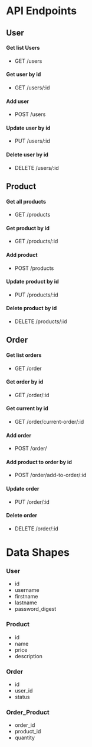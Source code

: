 # API Endpoints

## User

#### Get list Users

- GET /users

#### Get user by id

- GET  /users/:id
#### Add user

- POST /users

#### Update user by id

- PUT /users/:id

#### Delete user by id

- DELETE /users/:id

## Product

#### Get all products

- GET /products

#### Get product by id
- GET /products/:id

#### Add product

- POST /products
#### Update product by id

- PUT /products/:id
#### Delete product by id


- DELETE /products/:id

## Order

#### Get list orders

- GET /order

#### Get order by id

- GET /order/:id

#### Get current by id

- GET /order/current-order/:id
#### Add order

- POST /order/

#### Add product to order by id


- POST /order/add-to-order/:id
####  Update order

- PUT /order/:id
#### Delete order

- DELETE /order/:id

# Data Shapes

### User
- id
- username
- firstname
- lastname
- password_digest

### Product
- id
- name
- price
- description

### Order
- id
- user_id
- status

### Order_Product
- order_id
- product_id
- quantity


